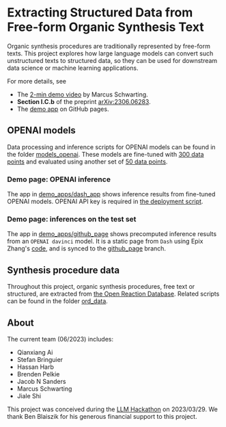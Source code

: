 # Extracting Structured Data from Free-form Organic Synthesis Text

Organic synthesis procedures are traditionally represented by free-form texts.
This project explores how large language models can convert such unstructured
texts to structured data, so they can be used for downstream data science or machine learning
applications.

For more details, see

- The [2-min demo video](https://twitter.com/QaiAlex/status/1641468953573613569?s=20) by Marcus Schwarting.
- **Section I.C.b** of the preprint [arXiv:2306.06283](https://arxiv.org/pdf/2306.06283.pdf).
- The [demo app](https://qai222.github.io/LLM_organic_synthesis/) on GitHub pages.

## OPENAI models

Data processing and inference scripts for OPENAI models can be found in the folder [models_openai](models_openai).
These models are fine-tuned with [300 data points](demo_apps/dash_app/assets/data1000_v2.json)
and evaluated using another set of [50 data points](demo_apps/dash_app/assets/data50_v2_test.json).

### Demo page: OPENAI inference

The app in [demo_apps/dash_app](demo_apps/dash_app) shows inference results from fine-tuned OPENAI models.
OPENAI API key is required in [the deployment script](demo_apps/dash_app/test_deploy.sh).

### Demo page: inferences on the test set

The app in [demo_apps/github_page](demo_apps/github_page) shows precomputed inference results from an `OPENAI davinci`
model.
It is a static page from `Dash` using
Epix Zhang's
[code](https://gist.github.com/exzhawk/33e5dcfc8859e3b6ff4e5269b1ba0ba4?permalink_comment_id=4001137),
and is synced to the [github_page](https://github.com/qai222/LLM_organic_synthesis/tree/github_pages) branch.

## Synthesis procedure data

Throughout this project, organic synthesis procedures, free text or structured, are extracted from
[the Open Reaction Database](https://docs.open-reaction-database.org/).
Related scripts can be found in the folder [ord_data](ord_data).

## About

The current team (06/2023) includes:

- Qianxiang Ai
- Stefan Bringuier
- Hassan Harb
- Brenden Pelkie
- Jacob N Sanders
- Marcus Schwarting
- Jiale Shi

This project was conceived during the
[LLM Hackathon](https://sm.linkedin.com/posts/benblaiszik_llm-march-madness-materials-chemistry-hackathon-activity-7041802764464648192-gjXo)
on 2023/03/29.
We thank Ben Blaiszik for his generous financial support to this project.


